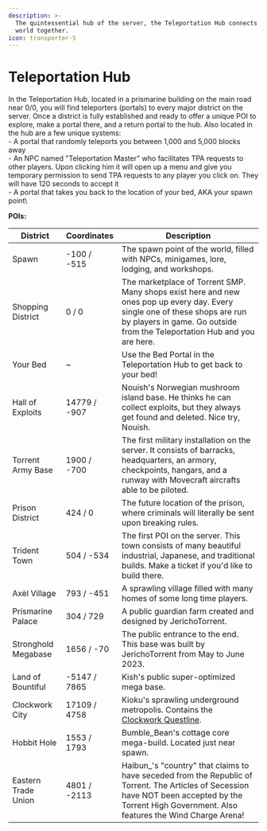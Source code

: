 ```yaml
---
description: >-
  The quintessential hub of the server, the Teleportation Hub connects the whole
  world together.
icon: transporter-5
---
```


# Teleportation Hub

In the Teleportation Hub, located in a prismarine building on the main road near 0/0, you will find teleporters (portals) to every major district on the server. Once a district is fully established and ready to offer a unique POI to explore, make a portal there, and a return portal to the hub. Also located in the hub are a few unique systems:\
\- A portal that randomly teleports you between 1,000 and 5,000 blocks away\
\- An NPC named "Teleportation Master" who facilitates TPA requests to other players. Upon clicking him it will open up a menu and give you temporary permission to send TPA requests to any player you click on. They will have 120 seconds to accept it\
\- A portal that takes you back to the location of your bed, AKA your spawn point\


**POIs:**

| District            | Coordinates  | Description                                                                                                                                                                                              |
| ------------------- | ------------ | -------------------------------------------------------------------------------------------------------------------------------------------------------------------------------------------------------- |
| Spawn               | -100 / -515  | The spawn point of the world, filled with NPCs, minigames, lore, lodging, and workshops.                                                                                                                 |
| Shopping District   | 0 / 0        | The marketplace of Torrent SMP. Many shops exist here and new ones pop up every day. Every single one of these shops are run by players in game. Go outside from the Teleportation Hub and you are here. |
| Your Bed            | \~           | Use the Bed Portal in the Teleportation Hub to get back to your bed!                                                                                                                                     |
| Hall of Exploits    | 14779 / -907 | Nouish's Norwegian mushroom island base. He thinks he can collect exploits, but they always get found and deleted. Nice try, Nouish.                                                                     |
| Torrent Army Base   | 1900 / -700  | The first military installation on the server. It consists of barracks, headquarters, an armory, checkpoints, hangars, and a runway with Movecraft aircrafts able to be piloted.                         |
| Prison District     | 424 / 0      | The future location of the prison, where criminals will literally be sent upon breaking rules.                                                                                                           |
| Trident Town        | 504 / -534   | The first POI on the server. This town consists of many beautiful industrial, Japanese, and traditional builds. Make a ticket if you'd like to build there.                                              |
| Axèl Village        | 793 / -451   | A sprawling village filled with many homes of some long time players.                                                                                                                                    |
| Prismarine Palace   | 304 / 729    | A public guardian farm created and designed by JerichoTorrent.                                                                                                                                           |
| Stronghold Megabase | 1656 / -70   | The public entrance to the end. This base was built by JerichoTorrent from May to June 2023.                                                                                                             |
| Land of Bountiful   | -5147 / 7865 | Kish's public super-optimized mega base.                                                                                                                                                                 |
| Clockwork City      | 17109 / 4758 | Kioku's sprawling underground metropolis. Contains the [Clockwork Questline](../quests/clockwork-questline/).                                                                                            |
| Hobbit Hole         | 1553 / 1793  | Bumble\_Bean's cottage core mega-build. Located just near spawn.                                                                                                                                         |
| Eastern Trade Union | 4801 / -2113 | Haibun\_'s "country" that claims to have seceded from the Republic of Torrent. The Articles of Secession have NOT been accepted by the Torrent High Government. Also features the Wind Charge Arena!     |
